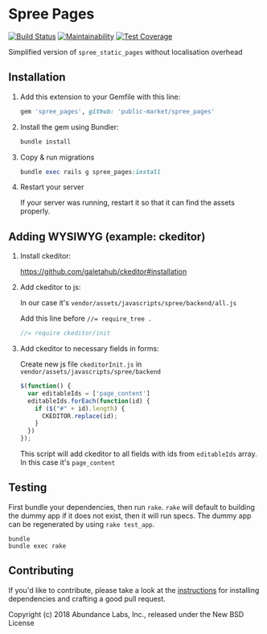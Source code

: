 # Spree Pages

[![Build Status](https://travis-ci.org/abundance-labs/spree_pages.svg?branch=master)](https://travis-ci.org/abundance-labs/spree_pages)
[![Maintainability](https://api.codeclimate.com/v1/badges/091271e9215d80067064/maintainability)](https://codeclimate.com/github/abundance-labs/spree_pages/maintainability)
[![Test Coverage](https://api.codeclimate.com/v1/badges/091271e9215d80067064/test_coverage)](https://codeclimate.com/github/abundance-labs/spree_pages/test_coverage)

Simplified version of `spree_static_pages` without localisation overhead

## Installation

1. Add this extension to your Gemfile with this line:

    ```ruby
    gem 'spree_pages', github: 'public-market/spree_pages'
    ```

1. Install the gem using Bundler:

    ```ruby
    bundle install
    ```

1. Copy & run migrations

    ```ruby
    bundle exec rails g spree_pages:install
    ```

1. Restart your server

    If your server was running, restart it so that it can find the assets properly.

## Adding WYSIWYG (example: ckeditor)

1. Install ckeditor:

    https://github.com/galetahub/ckeditor#installation

1. Add ckeditor to js:

    In our case it's `vendor/assets/javascripts/spree/backend/all.js`

    Add this line before `//= require_tree .`

    ```javascript
    //= require ckeditor/init
    ```

1. Add ckeditor to necessary fields in forms:

    Create new js file `ckeditorInit.js` in `vendor/assets/javascripts/spree/backend`

    ```javascript
    $(function() {
      var editableIds = ['page_content']
      editableIds.forEach(function(id) {
        if ($("#" + id).length) {
          CKEDITOR.replace(id);
        }
      })
    });
    ```

    This script will add ckeditor to all fields with ids from `editableIds` array. In this case it's `page_content`

## Testing

First bundle your dependencies, then run `rake`. `rake` will default to building the dummy app if it does not exist, then it will run specs. The dummy app can be regenerated by using `rake test_app`.

```shell
bundle
bundle exec rake
```

## Contributing

If you'd like to contribute, please take a look at the
[instructions](CONTRIBUTING.md) for installing dependencies and crafting a good
pull request.

Copyright (c) 2018 Abundance Labs, Inc., released under the New BSD License
